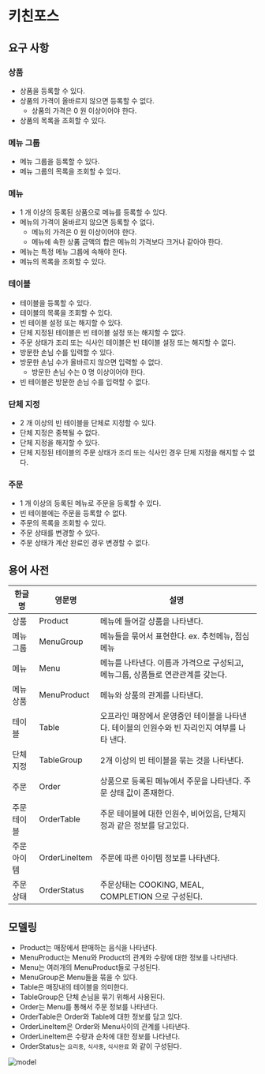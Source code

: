 # 키친포스

## 요구 사항

### 상품

* 상품을 등록할 수 있다.
* 상품의 가격이 올바르지 않으면 등록할 수 없다.
    * 상품의 가격은 0 원 이상이어야 한다.
* 상품의 목록을 조회할 수 있다.

### 메뉴 그룹

* 메뉴 그룹을 등록할 수 있다.
* 메뉴 그룹의 목록을 조회할 수 있다.

### 메뉴

* 1 개 이상의 등록된 상품으로 메뉴를 등록할 수 있다.
* 메뉴의 가격이 올바르지 않으면 등록할 수 없다.
    * 메뉴의 가격은 0 원 이상이어야 한다.
    * 메뉴에 속한 상품 금액의 합은 메뉴의 가격보다 크거나 같아야 한다.
* 메뉴는 특정 메뉴 그룹에 속해야 한다.
* 메뉴의 목록을 조회할 수 있다.

### 테이블

* 테이블을 등록할 수 있다.
* 테이블의 목록을 조회할 수 있다.
* 빈 테이블 설정 또는 해지할 수 있다.
* 단체 지정된 테이블은 빈 테이블 설정 또는 해지할 수 없다.
* 주문 상태가 조리 또는 식사인 테이블은 빈 테이블 설정 또는 해지할 수 없다.
* 방문한 손님 수를 입력할 수 있다.
* 방문한 손님 수가 올바르지 않으면 입력할 수 없다.
    * 방문한 손님 수는 0 명 이상이어야 한다.
* 빈 테이블은 방문한 손님 수를 입력할 수 없다.

### 단체 지정

* 2 개 이상의 빈 테이블을 단체로 지정할 수 있다.
* 단체 지정은 중복될 수 없다.
* 단체 지정을 해지할 수 있다.
* 단체 지정된 테이블의 주문 상태가 조리 또는 식사인 경우 단체 지정을 해지할 수 없다.

### 주문

* 1 개 이상의 등록된 메뉴로 주문을 등록할 수 있다.
* 빈 테이블에는 주문을 등록할 수 없다.
* 주문의 목록을 조회할 수 있다.
* 주문 상태를 변경할 수 있다.
* 주문 상태가 계산 완료인 경우 변경할 수 없다.

## 용어 사전

| 한글명 | 영문명 | 설명 |
| --- | --- | --- |
| 상품 | Product | 메뉴에 들어갈 상품을 나타낸다. | 
| 메뉴 그룹 | MenuGroup | 메뉴들을 묶어서 표현한다. ex. 추천메뉴, 점심메뉴  | 
| 메뉴 | Menu | 메뉴를 나타낸다. 이름과 가격으로 구성되고, 메뉴그룹, 상품들로 연관관계를 갖는다. | 
| 메뉴 상품 | MenuProduct | 메뉴와 상품의 관계를 나타낸다. | 
| 테이블 | Table | 오프라인 매장에서 운영중인 테이블을 나타낸다. 테이블의 인원수와 빈 자리인지 여부를 나타 낸다. | 
| 단체 지정 | TableGroup | 2개 이상의 빈 테이블을 묶는 것을 나타낸다. | 
| 주문 | Order | 상품으로 등록된 메뉴에서 주문을 나타낸다. 주문 상태 값이 존재한다. |
| 주문테이블 | OrderTable | 주문 테이블에 대한 인원수, 비어있음, 단체지정과 같은 정보를 담고있다.  |
| 주문 아이템 | OrderLineItem | 주문에 따른 아이템 정보를 나타낸다. |
| 주문상태 | OrderStatus | 주문상태는 COOKING, MEAL, COMPLETION 으로 구성된다. |

## 모델링
- Product는 매장에서 판매하는 음식을 나타낸다.
- MenuProduct는 Menu와 Product의 관계와 수량에 대한 정보를 나타낸다.
- Menu는 여러개의 MenuProduct들로 구성된다. 
- MenuGroup은 Menu들을 묶을 수 있다.
- Table은 매장내의 테이블을 의미한다.
- TableGroup은 단체 손님을 묶기 위해서 사용된다.
- Order는 Menu를 통해서 주문 정보를 나타낸다.
- OrderTable은 Order와 Table에 대한 정보를 담고 있다. 
- OrderLineItem은 Order와 Menu사이의 관계를 나타낸다.
- OrderLineItem은 수량과 순차에 대한 정보를 나타낸다.
- OrderStatus는 `요리중`, `식사중`, `식사완료` 와 같이 구성된다.

![model](https://user-images.githubusercontent.com/28615416/74082848-761ca400-4aa1-11ea-809f-2dcbf016bbd7.png)
